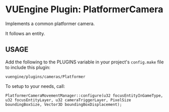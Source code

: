 VUEngine Plugin: PlatformerCamera
==========================================

Implements a common platformer camera.

It follows an entity.


USAGE
-----

Add the following to the PLUGINS variable in your project's `config.make` file to include this plugin:

	vuengine/plugins/cameras/Platformer


To setup to your needs, call:

	PlatformerCameraMovementManager::configure(u32 focusEntityInGameType, u32 focusEntityLayer, u32 cameraTriggerLayer, PixelSize boundingBoxSize, Vector3D boundingBoxDisplacement);